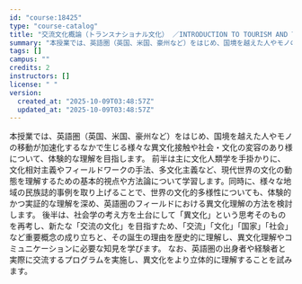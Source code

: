 ```yaml
---
id: "course:18425"
type: "course-catalog"
title: "交流文化概論（トランスナショナル文化） ／INTRODUCTION TO TOURISM AND TRANSNATIONAL STUDIES (TRANSNATIONAL CULTURES)"
summary: "本授業では、英語圏（英国、米国、豪州など）をはじめ、国境を越えた人やモノの移動が加速化するなかで生じる様々な異文化接触や社会・文化の変容のあり様について、体験的な理解を目指します。 前半は主に文化人類学を手掛かりに、文化相対主義やフィールド…"
tags: []
campus: ""
credits: 2
instructors: []
license: " "
version:
  created_at: "2025-10-09T03:48:57Z"
  updated_at: "2025-10-09T03:48:57Z"
---
```


本授業では、英語圏（英国、米国、豪州など）をはじめ、国境を越えた人やモノの移動が加速化するなかで生じる様々な異文化接触や社会・文化の変容のあり様について、体験的な理解を目指します。 前半は主に文化人類学を手掛かりに、文化相対主義やフィールドワークの手法、多文化主義など、現代世界の文化の動態を理解するための基本的視点や方法論について学習します。同時に、様々な地域の民族誌的事例を取り上げることで、世界の文化的多様性についても、体験的かつ実証的な理解を深め、英語圏のフィールドにおける異文化理解の方法を検討します。 後半は、社会学の考え方を土台にして「異文化」という思考そのものを再考し、新たな「交流の文化」を目指すため、「交流」「文化」「国家」「社会」など重要概念の成り立ちと、その誕生の理由を歴史的に理解し、異文化理解やコミュニケーションに必要な知見を学びます。 なお、英語圏の出身者や経験者と実際に交流するプログラムを実施し、異文化をより立体的に理解することを試みます。
